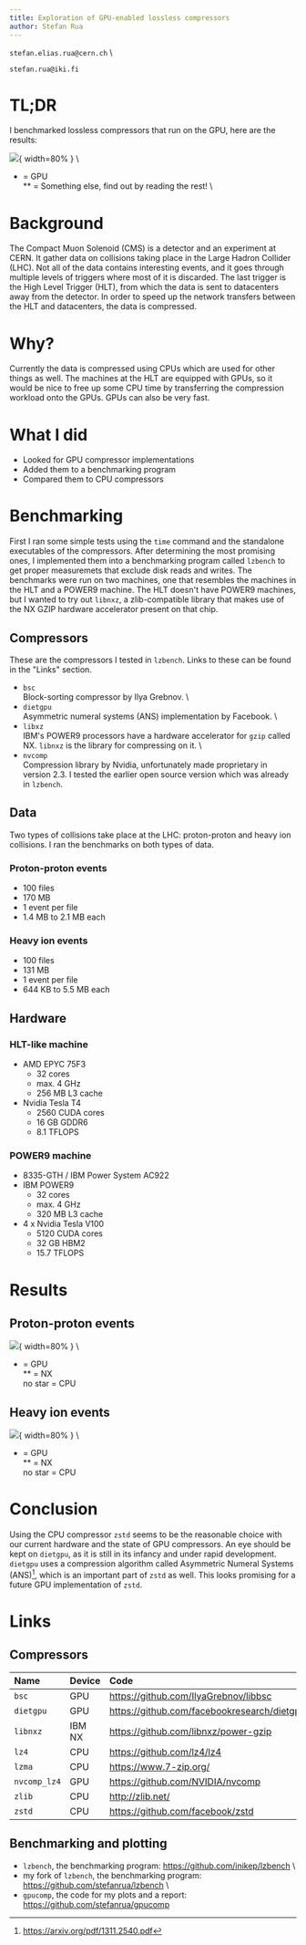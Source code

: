 ```yaml
---
title: Exploration of GPU-enabled lossless compressors
author: Stefan Rua
---
```


`stefan.elias.rua@cern.ch` \
<!--`stefan.rua@aalto.fi` \-->
`stefan.rua@iki.fi`


# TL;DR

I benchmarked lossless compressors that run on the GPU, here are the results:

![](results/combined-pp-nolegend.png){ width=80% } \

* = GPU \
** = Something else, find out by reading the rest! \


# Background

The Compact Muon Solenoid (CMS) is a detector and an experiment at CERN. It gather data on collisions taking place in the Large Hadron Collider (LHC). Not all of the data contains interesting events, and it goes through multiple levels of triggers where most of it is discarded. The last trigger is the High Level Trigger (HLT), from which the data is sent to datacenters away from the detector. In order to speed up the network transfers between the HLT and datacenters, the data is compressed.


# Why?

Currently the data is compressed using CPUs which are used for other things as well. The machines at the HLT are equipped with GPUs, so it would be nice to free up some CPU time by transferring the compression workload onto the GPUs. GPUs can also be very fast.


# What I did

- Looked for GPU compressor implementations
- Added them to a benchmarking program
- Compared them to CPU compressors


# Benchmarking

First I ran some simple tests using the `time` command and  the standalone executables of the compressors. After determining the most promising ones, I implemented them into a benchmarking program called `lzbench` to get proper measuremets that exclude disk reads and writes. The benchmarks were run on two machines, one that resembles the machines in the HLT and a POWER9 machine. The HLT doesn't have POWER9 machines, but I wanted to try out `libnxz`, a zlib-compatible library that makes use of the NX GZIP hardware accelerator present on that chip.


## Compressors

<!--
| Name | Description |
|:---|:---|
| `bsc`[^bsc] | **B**lock-**s**orting **c**ompressor by Ilya Grebnov. |
| `dietgpu`[^dietgpu] | Asymmetric numeral systems (ANS)[^ans] implementation by Facebook. |
| `libxz`[^libnxz]^,^[^libnxz_git] | IBM's POWER9 processors have a hardware accelerator, NX, for `gzip`. `libnxz` is the library for compressing on it. |
| `nvcomp`[^nvcomp]^,^[^nvcomp_git] | Compression library by Nvidia, unfortunately made proprietary in version 2.3. |
-->

These are the compressors I tested in `lzbench`. Links to these can be found in the "Links" section.

- `bsc` \
Block-sorting compressor by Ilya Grebnov. \
- `dietgpu` \
Asymmetric numeral systems (ANS) implementation by Facebook. \
- `libxz` \
IBM's POWER9 processors have a hardware accelerator for `gzip` called NX. `libnxz` is the library for compressing on it. \
- `nvcomp` \
Compression library by Nvidia, unfortunately made proprietary in version 2.3. I tested the earlier open source version which was already in `lzbench`.

<!--
- `bsc`[^bsc] \
**B**lock-**s**orting **c**ompressor by Ilya Grebnov. \
- `dietgpu`[^dietgpu] \
Asymmetric numeral systems (ANS)[^ans] implementation by Facebook. \
- `libxz`[^libnxz]^,^[^libnxz_git] \
IBM's POWER9 processors have a hardware accelerator, NX, for `gzip`. `libnxz` is the library for compressing on it. \
- `nvcomp`[^nvcomp]^,^[^nvcomp_git] \
Compression library by Nvidia, unfortunately made proprietary in version 2.3.


[^bsc]: <https://github.com/IlyaGrebnov/libbsc>
[^ans]: <https://arxiv.org/pdf/1311.2540.pdf>
[^dietgpu]: <https://github.com/facebookresearch/dietgpu>
[^libnxz]: <https://dl.acm.org/doi/pdf/10.1109/ISCA45697.2020.00012>
[^libnxz_git]: <https://github.com/libnxz/power-gzip>
[^nvcomp]: <https://developer.nvidia.com/nvcomp>
[^nvcomp_git]: <https://github.com/NVIDIA/nvcomp>
-->


## Data

Two types of collisions take place at the LHC: proton-proton and heavy ion collisions. I ran the benchmarks on both types of data.

### Proton-proton events

<!--
- HadronsTaus stream from 2022
- pileup $\approx$ 50
-->
- 100 files
- 170 MB
- 1 event per file
- 1.4 MB to 2.1 MB each

### Heavy ion events

<!--
- from 2018
-->
- 100 files
- 131 MB
- 1 event per file
- 644 KB to 5.5 MB each

<!--
## Timing

- Wall time
- Disk $\rightarrow$ RAM **excluded**
- RAM $\rightarrow$ GPU memory **included**
- Fastest from 5 repeats
-->

## Hardware

### HLT-like machine

- AMD EPYC 75F3
    - 32 cores
    - max. 4 GHz
    - 256 MB L3 cache
- Nvidia Tesla T4
    - 2560 CUDA cores
    - 16 GB GDDR6
    - 8.1 TFLOPS

### POWER9 machine

- 8335-GTH / IBM Power System AC922
- IBM POWER9
    - 32 cores
    - max. 4 GHz
    - 320 MB L3 cache
- 4 x Nvidia Tesla V100
    - 5120 CUDA cores
    - 32 GB HBM2
    - 15.7 TFLOPS


# Results

## Proton-proton events

![](results/combined-pp.png){ width=80% } \

* = GPU \
** = NX \
no star = CPU


## Heavy ion events

![](results/combined-hi.png){ width=80% } \

* = GPU \
** = NX \
no star = CPU

<!--
## First simple tests

Note: these were simply run from the command line and timed using the `time` command, so copying from disk to RAM and back is included.

![](results/first.png){ width=80% }
-->


# Conclusion

Using the CPU compressor `zstd` seems to be the reasonable choice with our current hardware and the state of GPU compressors. An eye should be kept on `dietgpu`, as it is still in its infancy and under rapid development. `dietgpu` uses a compression algorithm called Asymmetric Numeral Systems (ANS)[^ans_paper], which is an important part of `zstd` as well. This looks promising for a future GPU implementation of `zstd`.

[^ans_paper]: <https://arxiv.org/pdf/1311.2540.pdf>

# Links

## Compressors

| Name | Device | Code |
|:-----|:-------|:-------|
| `bsc` | GPU | <https://github.com/IlyaGrebnov/libbsc> |
| `dietgpu` | GPU | <https://github.com/facebookresearch/dietgpu> |
| `libnxz` | IBM NX | <https://github.com/libnxz/power-gzip> |
| `lz4` | CPU | <https://github.com/lz4/lz4> |
| `lzma` | CPU | <https://www.7-zip.org/> |
| `nvcomp_lz4` | GPU | <https://github.com/NVIDIA/nvcomp> |
| `zlib` | CPU | <http://zlib.net/> |
| `zstd` | CPU | <https://github.com/facebook/zstd> |

<!--
| Name | Device | Code |
|:-----|:-------|:-------|
| `bsc` | GPU | <https://github.com/IlyaGrebnov/libbsc> |
| `culzss` | GPU | <https://github.com/adnanozsoy/CUDA_Compression> |
| `dietgpu` | GPU | <https://github.com/facebookresearch/dietgpu> |
| `hcmc` | GPU | <https://github.com/smadhiv/HuffmanCoding_MPI_CUDA> |
| `libnxz` | IBM NX | <https://github.com/libnxz/power-gzip> |
| `lz4` | CPU | <https://github.com/lz4/lz4> |
| `lzma` | CPU | <https://www.7-zip.org/> |
| `nvcomp_lz4` | GPU | <https://github.com/NVIDIA/nvcomp> |
| `xz` | CPU | <https://tukaani.org/xz/> |
| `zlib` | CPU | <http://zlib.net/> |
| `zstd` | CPU | <https://github.com/facebook/zstd> |
-->

## Benchmarking and plotting

- `lzbench`, the benchmarking program: <https://github.com/inikep/lzbench> \
- my fork of `lzbench`, the benchmarking program: <https://github.com/stefanrua/lzbench> \
- `gpucomp`, the code for my plots and a report: <https://github.com/stefanrua/gpucomp>
